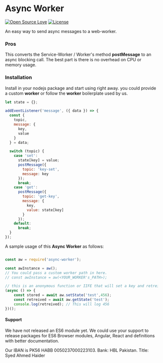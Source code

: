 # Async Worker

[![Open Source Love](https://badges.frapsoft.com/os/v1/open-source.svg?v=102)](https://opensource.org/licenses/MIT)
[![License](https://img.shields.io/badge/license-MIT-blue.svg)](https://github.com/xsahil03x/fancy_on_boarding/blob/master/LICENSE)

An easy way to send async messages to a web-worker.

### Pros

This converts the Service-Worker / Worker's method **postMessage** to an async blocking call.
The best part is there is no overhead on CPU or memory usage.

### Installation

Install in your nodejs package and start using right away. you could provide a custom **worker** or follow the **worker** boilerplate used by us.

```js
let state = {};

addEventListener('message', ({ data }) => {
  const {
    topic,
    message: {
      key,
      value
    }
  } = data;

  switch (topic) {
    case 'set':
      state[key] = value;
      postMessage({
        topic: 'key-set',
        message: key
      });
      break;
    case 'get':
      postMessage({
        topic: 'get-key',
        message: {
          key,
          value: state[key]
        }
      });
    default:
      break;
  }
});

```

A sample usage of this **Async Worker**  as follows:

```js

const aw = require('async-worker');

const awInstance = aw();
// You could pass a custom worker path in here.
// const awInstance = aw(<YOUR_WORKER's_PATH>);

// this is an anonymous function or IIFE that will set a key and retreive it to the worker's state using a key-value pair.
(async () => {
    const stored = await aw.setState('test',456);
    const retreived = await aw.getState('test');
    console.log(retreived); // This will log 456
})();

```

#### Support
We have not released an ES6 module yet. We could use your support to release packages for ES6 Browser modules, Angular, React and definitions with better documentation.

Our IBAN is PK56 HABB 0050237000223103.
Bank: HBL Pakistan.
Title: Syed Ahmed Haider